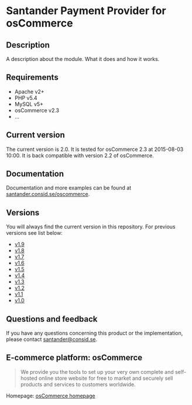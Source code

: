 # Santander Payment Provider for osCommerce

## Description
A description about the module. What it does and how it works.

## Requirements
* Apache v2+
* PHP v5.4
* MySQL v5+
* osCommerce v2.3
* ...

## Current version
The current version is 2.0. It is tested for osCommerce 2.3 at 2015-08-03 10:00.
It is back compatible with version 2.2 of osCommerce.

## Documentation
Documentation and more examples can be found at
[santander.consid.se/oscommerce](http://santander.consid.se/oscommerce).

## Versions
You will always find the current version in this repository. For previous versions see list below:
* [v1.9](https://github.com/SantanderApps/SantanderPaymentProviderOscommerce-1.9)
* [v1.8](https://github.com/SantanderApps/SantanderPaymentProviderOscommerce-1.8)
* [v1.7](https://github.com/SantanderApps/SantanderPaymentProviderOscommerce-1.7)
* [v1.6](https://github.com/SantanderApps/SantanderPaymentProviderOscommerce-1.6)
* [v1.5](https://github.com/SantanderApps/SantanderPaymentProviderOscommerce-1.5)
* [v1.4](https://github.com/SantanderApps/SantanderPaymentProviderOscommerce-1.4)
* [v1.3](https://github.com/SantanderApps/SantanderPaymentProviderOscommerce-1.3)
* [v1.2](https://github.com/SantanderApps/SantanderPaymentProviderOscommerce-1.2)
* [v1.1](https://github.com/SantanderApps/SantanderPaymentProviderOscommerce-1.1)
* [v1.0](https://github.com/SantanderApps/SantanderPaymentProviderOscommerce-1.0)

## Questions and feedback
If you have any questions concerning this product or the implementation, please contact [santander@consid.se](mailto:santander@consid.se).

## E-commerce platform: osCommerce
> We provide you the tools to set up your very own complete and self-hosted online store website for free to market and securely sell products and services to customers worldwide.

Homepage: [osCommerce homepage]

[osCommerce homepage]: http://www.oscommerce.com